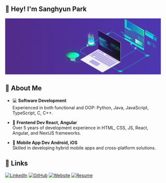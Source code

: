 ## 👋  **Hey! I'm Sanghyun Park** 
![image](images/bg.gif)

## 📖 **About Me** 
- 💻 **Software Development**  
  Experienced in both functional and OOP: Python, Java, JavaScript, TypeScript, C, C++.
  
- 🎨 **Frontend Dev React, Angular**  
  Over 5 years of development experience in HTML, CSS, JS, React, Angular, and NextJS frameworks.
  
- 📱 **Mobile App Dev Android, iOS**  
  Skilled in developing hybrid mobile apps and cross-platform solutions.


## 🔗 **Links** 
[![LinkedIn](https://img.shields.io/badge/LinkedIn-0077B5?style=for-the-badge&logo=linkedin&logoColor=white&logoWidth=20&borderRadius=30)](https://www.linkedin.com/in/sanghyun-park-4786142a8/)
[![GitHub](https://img.shields.io/badge/GitHub-100000?style=for-the-badge&logo=github&logoColor=white&logoWidth=20&borderRadius=30)](https://github.com/shp2018)
[![Website](https://img.shields.io/badge/Website-4285F4?style=for-the-badge&logo=google-chrome&logoColor=white&logoWidth=20&borderRadius=30)](https://www.sanghyunpark.org/)
[![Resume](https://img.shields.io/badge/Resume-FF5722?style=for-the-badge&logo=google-drive&logoColor=white&logoWidth=20&borderRadius=30)](https://link-to-your-resume)
